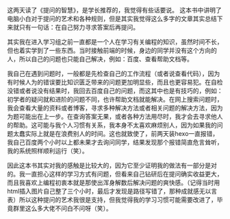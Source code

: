 这两天读了《提问的智慧》，是学长推荐的，我觉得有些话要说。
  这本书中讲明了电脑小白对于提问的艺术和各种规则，但是其实我觉得这么多字的文章其实总结下来就只有一句话：在自己努力寻求答案后再提问。

其实我在进入学习组之前一直都是一个人在学习有关编程的知识，虽然时间不长，但也着实学到了一些东西。当时接触前端的时候，身边的同学并没有这个方向的人，所以自己的问题也只能自己解决，例如：百度、查看帮助文档等。

我自己在遇到问题时，一般都是先检查自己的工作流程（或者说查看代码），因为有时候人为的错误要比知识匮乏带来的问题更加明显些，而且也更容易犯。在自检没错或者说没有结果时，我回去百度自己的问题，而这其中也是有技巧的，例如：初学者的疑问就和进阶的问题不同，也许帮助文档就能解决。在网上搜索问题时，我会查看大量的资料或者博客，寻求多种解决方法或者相关问题的解决方法，因为为题可能出在上一步。在查询答案无果，或者各种方法用尽时，我才会去寻求他人的帮助。这可能与我个人习惯有关系，我本身不太喜欢麻烦别人，因为如果我的问题太蠢实际上就是在浪费别人的时间。这也就致使了，前两天装hexo一直报错，我自己百度两个小时以上都未果才去询问同学，结果发现那个报错简直危言耸听，我的系统照样顺利运行（笑）。

因此这本书其实对我的感触是比较大的，因为它至少证明我的做法有一部分是对的。我一直担心这样的学习方式有问题，但看来自己钻研后在提问确实收益更大，而且我喜欢上编程初衷本就是那使出浑身解数后解决问题的爽快感。（记得当时用html插入图片自己整了三个小时，最后才发现是路径写错了，那种成就感无以言表）所以这种提问的艺术我很是支持，但我觉得我的学习习惯可能需要改进了，毕竟群里这么多大佬不问白不问呀（笑）。
